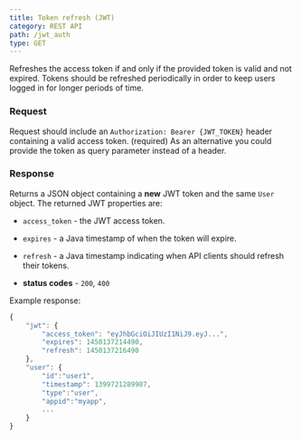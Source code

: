 ```yaml
---
title: Token refresh (JWT)
category: REST API
path: /jwt_auth
type: GET
---
```


Refreshes the access token if and only if the provided token is valid and not expired.
Tokens should be refreshed periodically in order to keep users logged in for longer periods of time.

### Request

Request should include an `Authorization: Bearer {JWT_TOKEN}` header containing a valid access token. (required)
As an alternative you could provide the token as query parameter instead of a header.

### Response

Returns a JSON object containing a **new** JWT token and the same `User` object. The returned JWT properties are:

- `access_token` - the JWT access token.
- `expires` - a Java timestamp of when the token will expire.
- `refresh` - a Java timestamp indicating when API clients should refresh their tokens.

- **status codes** - `200`, `400`

Example response:
```js
{
	"jwt": {
		"access_token": "eyJhbGciOiJIUzI1NiJ9.eyJ...",
		"expires": 1450137214490,
		"refresh": 1450137216490
	},
	"user": {
		"id":"user1",
		"timestamp": 1399721289987,
		"type":"user",
		"appid":"myapp",
		...
	}
}
```
